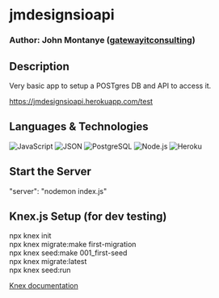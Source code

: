 # jmdesignsioapi

### Author: John Montanye ([gatewayitconsulting](https://github.com/gatewayitconsulting/))
 
## Description

Very basic app to setup a POSTgres DB and API to access it.

https://jmdesignsioapi.herokuapp.com/test

## Languages & Technologies

![JavaScript](https://img.shields.io/badge/-JavaScript-000?&logo=JavaScript)
![JSON](https://img.shields.io/badge/-JSON-000?&logo=JSON)
![PostgreSQL](https://img.shields.io/badge/-PostgreSQL-000?&logo=PostgreSQL)
![Node.js](https://img.shields.io/badge/-Node.js-000?&logo=Node.js)
![Heroku](https://img.shields.io/badge/-Heroku-000?&logo=Heroku)

## Start the Server

"server": "nodemon index.js"

## Knex.js Setup (for dev testing)

npx knex init  
npx knex migrate:make first-migration  
npx knex seed:make 001_first-seed  
npx knex migrate:latest  
npx knex seed:run  

[Knex documentation](https://knexjs.org/#Schema)